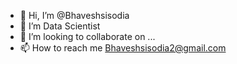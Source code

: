 - 👋 Hi, I’m @Bhaveshsisodia
- 👀 I’m Data Scientist
- 💞️ I’m looking to collaborate on ...
- 📫 How to reach me Bhaveshsisodia2@gmail.com

<!---
Bhaveshsisodia/Bhaveshsisodia is a ✨ special ✨ repository because its `README.md` (this file) appears on your GitHub profile.
You can click the Preview link to take a look at your changes.
--->
